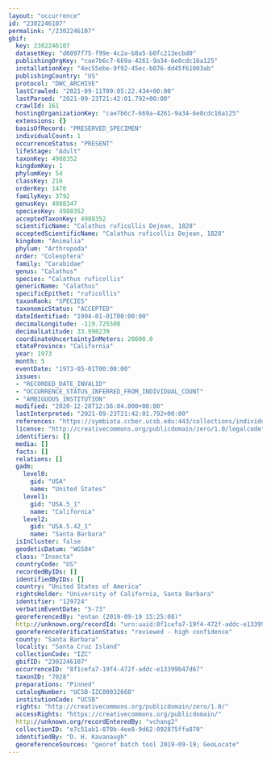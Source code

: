 ```yaml
---
layout: "occurrence"
id: "2302246107"
permalink: "/2302246107"
gbif:
  key: 2302246107
  datasetKey: "d6097f75-f99e-4c2a-b8a5-b0fc213ecbd0"
  publishingOrgKey: "cae7b6c7-669a-4261-9a34-6e8cdc16a125"
  installationKey: "4ec55ebe-9f92-45ec-b076-dd45f61003ab"
  publishingCountry: "US"
  protocol: "DWC_ARCHIVE"
  lastCrawled: "2021-09-11T09:05:22.434+00:00"
  lastParsed: "2021-09-23T21:42:01.792+00:00"
  crawlId: 161
  hostingOrganizationKey: "cae7b6c7-669a-4261-9a34-6e8cdc16a125"
  extensions: {}
  basisOfRecord: "PRESERVED_SPECIMEN"
  individualCount: 1
  occurrenceStatus: "PRESENT"
  lifeStage: "Adult"
  taxonKey: 4988352
  kingdomKey: 1
  phylumKey: 54
  classKey: 216
  orderKey: 1470
  familyKey: 3792
  genusKey: 4988347
  speciesKey: 4988352
  acceptedTaxonKey: 4988352
  scientificName: "Calathus ruficollis Dejean, 1828"
  acceptedScientificName: "Calathus ruficollis Dejean, 1828"
  kingdom: "Animalia"
  phylum: "Arthropoda"
  order: "Coleoptera"
  family: "Carabidae"
  genus: "Calathus"
  species: "Calathus ruficollis"
  genericName: "Calathus"
  specificEpithet: "ruficollis"
  taxonRank: "SPECIES"
  taxonomicStatus: "ACCEPTED"
  dateIdentified: "1994-01-01T00:00:00"
  decimalLongitude: -119.725508
  decimalLatitude: 33.998239
  coordinateUncertaintyInMeters: 20600.0
  stateProvince: "California"
  year: 1973
  month: 5
  eventDate: "1973-05-01T00:00:00"
  issues:
  - "RECORDED_DATE_INVALID"
  - "OCCURRENCE_STATUS_INFERRED_FROM_INDIVIDUAL_COUNT"
  - "AMBIGUOUS_INSTITUTION"
  modified: "2020-12-28T12:56:04.000+00:00"
  lastInterpreted: "2021-09-23T21:42:01.792+00:00"
  references: "https://symbiota.ccber.ucsb.edu:443/collections/individual/index.php?occid=129724"
  license: "http://creativecommons.org/publicdomain/zero/1.0/legalcode"
  identifiers: []
  media: []
  facts: []
  relations: []
  gadm:
    level0:
      gid: "USA"
      name: "United States"
    level1:
      gid: "USA.5_1"
      name: "California"
    level2:
      gid: "USA.5.42_1"
      name: "Santa Barbara"
  isInCluster: false
  geodeticDatum: "WGS84"
  class: "Insecta"
  countryCode: "US"
  recordedByIDs: []
  identifiedByIDs: []
  country: "United States of America"
  rightsHolder: "University of California, Santa Barbara"
  identifier: "129724"
  verbatimEventDate: "5-73"
  georeferencedBy: "entan (2019-09-19 15:25:08)"
  http://unknown.org/recordId: "urn:uuid:8f1cefa7-19f4-472f-addc-e13399b47d67"
  georeferenceVerificationStatus: "reviewed - high confidence"
  county: "Santa Barbara"
  locality: "Santa Cruz Island"
  collectionCode: "IZC"
  gbifID: "2302246107"
  occurrenceID: "8f1cefa7-19f4-472f-addc-e13399b47d67"
  taxonID: "7028"
  preparations: "Pinned"
  catalogNumber: "UCSB-IZC00032668"
  institutionCode: "UCSB"
  rights: "http://creativecommons.org/publicdomain/zero/1.0/"
  accessRights: "https://creativecommons.org/publicdomain/"
  http://unknown.org/recordEnteredBy: "vchang2"
  collectionID: "e7c51ab1-870b-4ee8-9d62-092875ffa870"
  identifiedBy: "D. H. Kavanaugh"
  georeferenceSources: "georef batch tool 2019-09-19; GeoLocate"
---
```

